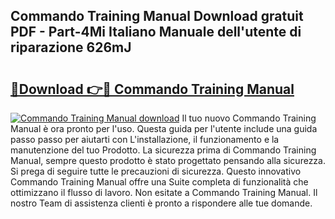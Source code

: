 ## Commando Training Manual Download gratuit PDF - Part-4Mi Italiano Manuale dell'utente di riparazione 626mJ

# <h2><a href="http://dfgyet.blite.top/?on=Commando+Training+Manual">🔗Download 👉🔴 Commando Training Manual</a></h2>

[![Commando Training Manual download](https://i.imgur.com/lujVjoI.png)](http://dfgyet.blite.top/?on=Commando+Training+Manual)
Il tuo nuovo Commando Training Manual è ora pronto per l'uso. Questa guida per l'utente include una guida passo passo per aiutarti con L'installazione, il funzionamento e la manutenzione del tuo Prodotto. La sicurezza prima di Commando Training Manual, sempre questo prodotto è stato progettato pensando alla sicurezza. Si prega di seguire tutte le precauzioni di sicurezza. Questo innovativo Commando Training Manual offre una Suite completa di funzionalità che ottimizzano il flusso di lavoro. Non esitate a Commando Training Manual. Il nostro Team di assistenza clienti è pronto a rispondere alle tue domande.
